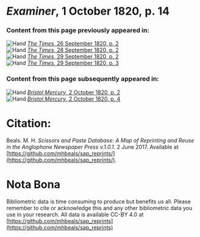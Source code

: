 # *Examiner*, 1 October 1820, p. 14  
  
### Content from this page previously appeared in:  
![Hand](http://scissorsandpaste.net/wp-content/uploads/2017/06/smallhandpointer.png) [*The Times*, 26 September 1820, p. 2](https://mhbeals.github.io/sap_html/The-Times/The-Times-26-September-1820-p-2)  
![Hand](http://scissorsandpaste.net/wp-content/uploads/2017/06/smallhandpointer.png) [*The Times*, 28 September 1820, p. 2](https://mhbeals.github.io/sap_html/The-Times/The-Times-28-September-1820-p-2)  
![Hand](http://scissorsandpaste.net/wp-content/uploads/2017/06/smallhandpointer.png) [*The Times*, 29 September 1820, p. 2](https://mhbeals.github.io/sap_html/The-Times/The-Times-29-September-1820-p-2)  
![Hand](http://scissorsandpaste.net/wp-content/uploads/2017/06/smallhandpointer.png) [*The Times*, 29 September 1820, p. 3](https://mhbeals.github.io/sap_html/The-Times/The-Times-29-September-1820-p-3)  
  
### Content from this page subsequently appeared in:  
![Hand](http://scissorsandpaste.net/wp-content/uploads/2017/06/smallhandpointer.png) [*Bristol Mercury*, 2 October 1820, p. 2](https://mhbeals.github.io/sap_html/Bristol-Mercury/Bristol-Mercury-2-October-1820-p-2)  
![Hand](http://scissorsandpaste.net/wp-content/uploads/2017/06/smallhandpointer.png) [*Bristol Mercury*, 2 October 1820, p. 4](https://mhbeals.github.io/sap_html/Bristol-Mercury/Bristol-Mercury-2-October-1820-p-4)  


# Citation: 

Beals. M. H. *Scissors and Paste Database: A Map of Reprinting and Reuse in the Anglophone Newspaper Press v.1.0.1.* 2 June 2017. Available at [https://github.com/mhbeals/sap_reprints/](https://github.com/mhbeals/sap_reprints/). 

# Nota Bona

Bibliometric data is time consuming to produce but benefits us all. Please remember to cite or acknowledge this and any other bibliometric data you use in your research. All data is available CC-BY 4.0 at [https://github.com/mhbeals/sap_reprints](https://github.com/mhbeals/sap_reprints)